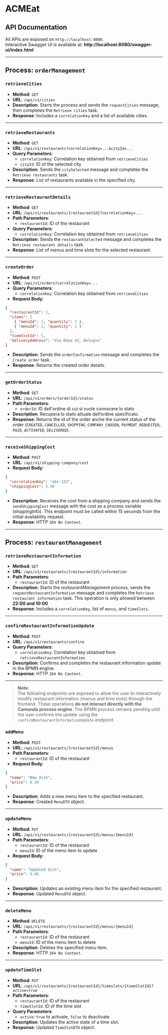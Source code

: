 # ACMEat

## API Documentation

All APIs are exposed on `http://localhost:8080`.  
Interactive Swagger UI is available at:  **http://localhost:8080/swagger-ui/index.html**

---

## Process: `orderManagement`

### `retrieveCities`
- **Method**: `GET`
- **URL**: `/api/v1/cities`
- **Description**: Starts the process and sends the `requestCities` message, then completes the `Retrieve cities` task.
- **Response**: Includes a `correlationKey` and a list of available cities.

---

### `retrieveRestaurants`
- **Method**: `GET`
- **URL**: `/api/v1/restaurants?correlationKey=...&cityId=...`
- **Query Parameters**:
  - `correlationKey`: Correlation key obtained from `retrieveCities`
  - `cityId`: ID of the selected city
- **Description**: Sends the `citySelected` message and completes the `Retrieve restaurants` task.
- **Response**: List of restaurants available in the specified city.

---

### `retrieveRestaurantDetails`
- **Method**: `GET`
- **URL**: `/api/v1/restaurants/{restaurantId}?correlationKey=...`
- **Path Parameters**:
  - `restaurantId`: ID of the restaurant
- **Query Parameters**:
  - `correlationKey`: Correlation key obtained from `retrieveCities`
- **Description**: Sends the `restaurantSelected` message and completes the `Retrieve restaurant details` task.
- **Response**: List of menus and time slots for the selected restaurant.

---

### `createOrder`
- **Method**: `POST`
- **URL**: `/api/v1/orders?correlationKey=...`
- **Query Parameters**:
  - `correlationKey`: Correlation key obtained from `retrieveCities`
- **Request Body**:
```json
{
  "restaurantId": 1,
  "items": [
    { "menuId": 1, "quantity": 2 },
    { "menuId": 2, "quantity": 1 }
  ],
  "timeSlotId": 5,
  "deliveryAddress": "Via Roma 42, Bologna"
}
```
- **Description**: Sends the `orderConfirmation` message and completes the `Create order` task.
- **Response**: Returns the created order details.

---

### `getOrderStatus`
- **Method**: `GET`
- **URL**: `/api/v1/orders/{orderId}/status`
- **Path Parameters**:
  - `orderId`: ID dell'ordine di cui si vuole conoscere lo stato
- **Description**:  Recupera lo stato attuale dell’ordine specificato.
- **Response**: Returns the id of the order anche the current status of the order (`CREATED`, `CANCELLED`, `SHIPPING_COMPANY_CHOSEN`, `PAYMENT_REQUESTED`, `PAID`, `ACTIVATED`, `DELIVERED`).

---

### `receiveShippingCost`
- **Method**: `POST`
- **URL**: `/api/v1/shipping-company/cost`
- **Request Body**:
```json
{
  "correlationKey": "abc-123",
  "shippingCost": 5.90
}
```
- **Description**: Receives the cost from a shipping company and sends the `sendShippingCost` message with the cost as a process variable (shippingInfo). This endpoint must be called within 15 seconds from the initial availability request.
- **Response**: HTTP `204 No Content`.

---

## Process: `restaurantManagement`

### `retrieveRestaurantInformation`
- **Method**: `GET`
- **URL**: `/api/v1/restaurants/{restaurantId}/information`
- **Path Parameters**:
  - `restaurantId`: ID of the restaurant
- **Description**: Starts the *restaurantManagement* process, sends the `requestRestaurantInformation` message and completes the `Retrieve restaurant information` task. This operation is only allowed between **22:00 and 10:00**
- **Response**: Includes a `correlationKey`, list of `menus`, and `timeSlots`.

---

### `confirmRestaurantInformationUpdate`
- **Method**: `POST`
- **URL**: `/api/v1/restaurants/confirm`
- **Query Parameters**:
  - `correlationKey`: Correlation key obtained from `retrieveRestaurantInformation`
- **Description**: Confirms and completes the restaurant information update in the BPMN engine.
- **Response**: HTTP `204 No Content`.

---
> **Note**:  
> The following endpoints are exposed to allow the user to interactively modify restaurant information (menus and time slots) through the frontend. These operations **do not interact directly with the Camunda process engine**. The BPMN process remains pending until the user confirms the update using the `confirmRestaurantInformationUpdate` endpoint.

### `addMenu`
- **Method**: `POST`
- **URL**: `/api/v1/restaurants/{restaurantId}/menus`
- **Path Parameters**:
  - `restaurantId`: ID of the restaurant
- **Request Body**:
```json
{
  "name": "New dish",
  "price": 8.50
}
```
- **Description**: Adds a new menu item to the specified restaurant.
- **Response**: Created `MenuDTO` object.

---

### `updateMenu`
- **Method**: `PUT`
- **URL**: `/api/v1/restaurants/{restaurantId}/menus/{menuId}`
- **Path Parameters**:
  - `restaurantId`: ID of the restaurant
  - `menuId`: ID of the menu item to update
- **Request Body**:
```json
{
  "name": "Updated dish",
  "price": 9.00
}
```
- **Description**: Updates an existing menu item for the specified restaurant.
- **Response**: Updated `MenuDTO` object.

---

### `deleteMenu`
- **Method**: `DELETE`
- **URL**: `/api/v1/restaurants/{restaurantId}/menus/{menuId}`
- **Path Parameters**:
  - `restaurantId`: ID of the restaurant
  - `menuId`: ID of the menu item to delete
- **Description**: Deletes the specified menu item.
- **Response**: HTTP `204 No Content`.

---

### `updateTimeSlot`
- **Method**: `PUT`
- **URL**: `/api/v1/restaurants/{restaurantId}/timeslots/{timeSlotId}?active=true`
- **Path Parameters**:
  - `restaurantId`: ID of the restaurant
  - `timeSlotId`: ID of the time slot
- **Query Parameters**:
  - `active`: `true` to activate, `false` to deactivate
- **Description**: Updates the active state of a time slot.
- **Response**: Updated `TimeSlotDTO` object.
